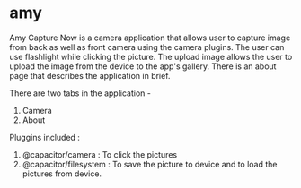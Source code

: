 # amy

Amy Capture Now is a camera application that allows user to capture image from back as well as front camera using the camera plugins. 
The user can use flashlight while clicking the picture. 
The upload image allows the user to upload the image from the device to the app's gallery. 
There is an about page that describes the application in brief.

There are two tabs in the application - 
1. Camera
2. About

Pluggins included : 
1. @capacitor/camera : To click the pictures
2. @capacitor/filesystem : To save the picture to device and to load the pictures from device. 

